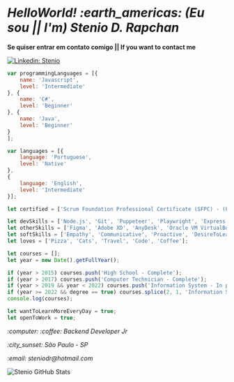 <h1><em> HelloWorld! :earth_americas: (Eu sou || I'm) Stenio D. Rapchan </em></h1>

**Se quiser entrar em contato comigo || If you want to contact me**

[![Linkedin: Stenio](https://img.shields.io/badge/-Stenio-blue?style=flat-square&logo=Linkedin&logoColor=white&link=https://www.linkedin.com/in/stenio-dias-rapchan/)](https://www.linkedin.com/in/stenio-dias-rapchan/)

```javascript
var programmingLanguages = [{
    name: 'Javascript',
    level: 'Intermediate'
}, {
    name: 'C#',
    level: 'Beginner'
}, {
    name: 'Java',
    level: 'Beginner'
}
];

var languages = [{
    language: 'Portuguese',
    level: 'Native'
},
{
    language: 'English',
    level: 'Intermediate'
}];

let certified = ['Scrum Foundation Professional Certificate (SFPC) - (Português)', 'Kanban Foundation KIRF (Português)', 'Remote Work and Virtual Collaboration - (Portuguese)', 'Become Remote', 'HTML Web Developer'];

let devSkills = ['Node.js', 'Git', 'Puppeteer', 'Playwright', 'Express', 'Appium', 'PM2', 'MySQL', 'HTML', 'CSS'];
let otherSkills = ['Figma', 'Adobe XD', 'AnyDesk', 'Oracle VM VirtualBox', 'Trello', 'CNAB', 'JSON', 'JSON Schema'];
let softSkills = ['Empathy', 'Communicative', 'Proactive', 'DesireToLearn', 'Humorous', 'Pair programming', 'Team work'];
let loves = ['Pizza', 'Cats', 'Travel', 'Code', 'Coffee'];

let courses = [];
let year = new Date().getFullYear();

if (year > 2015) courses.push('High School - Complete');
if (year > 2017) courses.push('Computer Technician - Complete');
if (year > 2019 && year < 2022) courses.push('Information System - In progress');
if (year >= 2022 && degree == true) courses.splice(2, 1, 'Information System - Complete');
console.log(courses);

let wantToLearnMoreEveryDay = true;
let openToWork = true;


```
<p><em> :computer: :coffee: Backend Developer Jr </em></p>
<p><em> :city_sunset: São Paulo - SP </em></p>
<p><em> :email: steniodr@hotmail.com </em></p>

![Stenio GitHub Stats](https://github-readme-stats.vercel.app/api?username=steniodr&show_icons=true&theme=radical)
